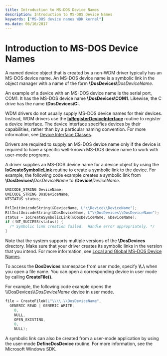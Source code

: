 ```yaml
---
title: Introduction to MS-DOS Device Names
description: Introduction to MS-DOS Device Names
keywords: ["MS-DOS device names WDK kernel"]
ms.date: 06/16/2017
---
```


# Introduction to MS-DOS Device Names





A named device object that is created by a non-WDM driver typically has an MS-DOS device name. An MS-DOS device name is a symbolic link in the object manager with a name of the form **\\DosDevices\\**<em>DosDeviceName</em>.

An example of a device with an MS-DOS device name is the serial port, COM1. It has the MS-DOS device name **\\DosDevices\\COM1**. Likewise, the C drive has the name **\\DosDevices\\C:**.

WDM drivers do not usually supply MS-DOS device names for their devices. Instead, WDM drivers use the [**IoRegisterDeviceInterface**](/windows-hardware/drivers/ddi/wdm/nf-wdm-ioregisterdeviceinterface) routine to register a device interface. The device interface specifies devices by their capabilities, rather than by a particular naming convention. For more information, see [Device Interface Classes](../install/overview-of-device-interface-classes.md).

Drivers are required to supply an MS-DOS device name only if the device is required to have a specific well-known MS-DOS device name to work with user-mode programs.

A driver supplies an MS-DOS device name for a device object by using the [**IoCreateSymbolicLink**](/windows-hardware/drivers/ddi/wdm/nf-wdm-iocreatesymboliclink) routine to create a symbolic link to the device. For example, the following code example creates a symbolic link from **\\DosDevices\\**<em>DosDeviceName</em> to **\\Device\\**<em>DeviceName</em>.

```cpp
UNICODE_STRING DeviceName;
UNICODE_STRING DosDeviceName;
NTSTATUS status;

RtlInitUnicodeString(&DeviceName, L"\\Device\\DeviceName");
RtlInitUnicodeString(&DosDeviceName, L"\\DosDevices\\DosDeviceName");
status = IoCreateSymbolicLink(&DosDeviceName, &DeviceName);
if (!NT_SUCCESS(status)) {
  /* Symbolic link creation failed.  Handle error appropriately. */
}
```

Note that the system supports multiple versions of the **\\DosDevices** directory. Make sure that your driver creates its symbolic links in the version that you intend. For more information, see [Local and Global MS-DOS Device Names](local-and-global-ms-dos-device-names.md).

To access the **DosDevices** namespace from user mode, specify **\\\\.\\** when you open a file name. You can open a corresponding device in user mode by calling **CreateFile()**.

For example, the following code example opens the \\\\DosDevices\\\\*DosDeviceName* device in user mode.

```cpp
file = CreateFileW(L"\\\\.\\DosDeviceName",
  GENERIC READ | GENERIC WRITE,
    0,
    NULL,
    OPEN_EXISTING,
    0,
    NULL);
```

A symbolic link can also be created from a user-mode application by using the user-mode **DefineDosDevice** routine. For more information, see the Microsoft Windows SDK.

 

